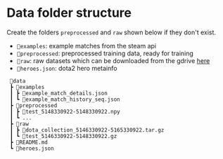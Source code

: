 # Data folder structure
Create the folders `preprocessed` and `raw` shown below if they don't exist.

* `📂examples`:  example matches from the steam api
* `📂preprocessed`: preprocessed training data, ready for training
* `📂raw`: raw datasets which can be downloaded from the gdrive [here](https://drive.google.com/drive/u/0/folders/1YUTOAgKdQJRW_rmaCWi3s4Lys1FirbSl)
* `📜heroes.json`: dota2 hero metainfo

```
 📂data
 ┣ 📂examples
 ┃ ┣ 📜example_match_details.json
 ┃ ┗ 📜example_match_history_seq.json
 ┣ 📂preprocessed
 ┃ ┣ 📜test_5148330922-5148330922.npy
 ┃ ┗ ...
 ┣ 📂raw
 ┃ ┣ 📜dota_collection_5146330922-5165330922.tar.gz
 ┃ ┗ 📜test_5146330922-5148330922.gz
 ┣ 📜README.md
 ┗ 📜heroes.json
 ```

 